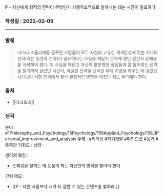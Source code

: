 P -  자신에게 최적의 전략이 무엇인지 시행착오적으로 알아내는 데는 시간이 필요하다

### 작성일 : 2022-02-09
----
### 발췌
>마스터 소믈리에를 꿈꾸던 사람들이 모두 자신의 고유한 개개인성에 맞춘 하나의 전략(혹은 일련의 전략)이 필요하다는 사실을 깨닫지 못하게 했던 정신적 장애물을 극복해야 했다. 이 사실을 깨닫고 자신의 불분명한 장점들에 잘 들어맞는 전략을 찾기까지 걸렸던 시간이, 적절한 전략을 선택한 후에 기량을 키우는 데 걸렸던 시간보다 시험 합격에서 훨씬 결정적인 영향을 미쳤던 점도 주의해야 한다.
### 출처
- [[다크호스]]

### 생각

분야 : #1Philosophy_and_Psychology/15Psychology/158Applied_Psychology/158_1Personal_improvement_and_analysis
주제 : #리더십 #자기계발 #마인드셋 #동기 #충족감
키워드 : 
상태 : 

생각의 확장 :
- 스피킹을 잘하는 데 도움이 되는 자신만의 방식을 찾아야 한다.

관련 메모 : 
- [[P - 다른 사람보다 내가 더 잘할 수 있는 콘텐츠를 찾아라.]]